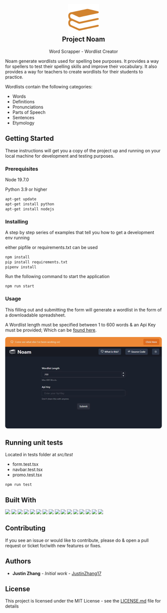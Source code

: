 <div align="center">
    <img src="public/logo-color.png" alt="Logo" width="100" height="100" style="margin-bottom: -2rem;">

  <h2 align="center">Project Noam</h2>

  <p align="center">
    Word Scrapper - Wordlist Creator
  </p>
</div>

Noam generate wordlists used for spelling bee purposes. It provides a way for spellers to test their spelling skills and improve their vocabulary. It also provides a way for teachers to create wordlists for their students to practice.

Wordlists contain the following categories:

- Words
- Definitions
- Pronunciations
- Parts of Speech
- Sentences
- Etymology

## Getting Started

These instructions will get you a copy of the project up and running on your local machine for development and testing purposes.

### Prerequisites

Node 19.7.0

Python 3.9 or higher

```
apt-get update
apt-get install python
apt-get install nodejs
```

### Installing

A step by step series of examples that tell you how to get a development env running

either pipfile or requirements.txt can be used

```
npm install
pip install requirements.txt
pipenv install
```

Run the following command to start the application

```
npm run start
```

### Usage

This filling out and submitting the form will generate a wordlist in the form of a downloadable spreadsheet.

A Wordlist length must be specified between 1 to 600 words & an Api Key must be provided; Which can be [found here](https://blog.justinjzhang.com/noam).

<center><img src="public/noam-application.JPG"  width="600" alt="Noam Application" style="border-radius: 0.5rem"></center>

## Running unit tests

Located in tests folder at _src/test_

- form.test.tsx
- navbar.test.tsx
- promo.test.tsx

```
npm run test
```

## Built With

[![](https://img.shields.io/badge/Python-000000?style=for-the-badge&logo=python&logoColor=white)]()
[![](https://img.shields.io/badge/FastApi-000000?style=for-the-badge&logo=FastApi&logoColor=white)]()
[![](https://img.shields.io/badge/React-000000?style=for-the-badge&logo=react&logoColor=white)]()
[![](https://img.shields.io/badge/Node.js-000000?style=for-the-badge&logo=node.js&logoColor=white)]()
[![](https://img.shields.io/badge/HTML5-000000?style=for-the-badge&logo=HTML5&logoColor=white)]()
[![](https://img.shields.io/badge/CSS3-000000?style=for-the-badge&logo=CSS3&logoColor=white)]()
[![](https://img.shields.io/badge/Typescript-000000?style=for-the-badge&logo=typescript&logoColor=white)]()
[![](https://img.shields.io/badge/Webpack-000000?style=for-the-badge&logo=webpack&logoColor=white)]()
[![](https://img.shields.io/badge/Babel-000000?style=for-the-badge&logo=babel&logoColor=white)]()
[![](https://img.shields.io/badge/Chakra_UI-000000?style=for-the-badge&logo=chakraui&logoColor=white)]()
[![](https://img.shields.io/badge/Framer-000000?style=for-the-badge&logo=framer&logoColor=white)]()
[![](https://img.shields.io/badge/Axios-000000?style=for-the-badge&logo=Axios&logoColor=white)]()
[![](https://img.shields.io/badge/Beautiful_Soup-000000?style=for-the-badge&logo=Python&logoColor=white)]()
[![](https://img.shields.io/badge/Vercel-000000?style=for-the-badge&logo=Vercel&logoColor=white)]()
[![](https://img.shields.io/badge/Jest-000000?style=for-the-badge&logo=Jest&logoColor=white)]()
[![](https://img.shields.io/badge/React_Testing_Library-000000?style=for-the-badge&logo=TestingLibrary&logoColor=white)]()

## Contributing

If you see an issue or would like to contribute, please do & open a pull request or ticket for/with new features or fixes.

## Authors

- **Justin Zhang** - _Initial work_ - [JustinZhang17](https://github.com/JustinZhang17)

## License

This project is licensed under the MIT License - see the [LICENSE.md](LICENSE.md) file for details
